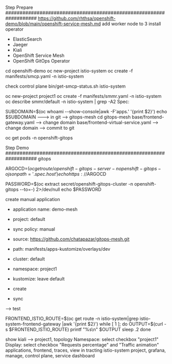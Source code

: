 Step Prepare
###################################################################
https://github.com/rhthsa/openshift-demo/blob/main/openshift-service-mesh.md
add worker node to 3
install operator 
- ElasticSearch
- Jaeger
- Kiali
- OpenShift Service Mesh
- OpenShift GitOps Operator

cd openshift-demo
oc new-project istio-system
oc create -f manifests/smcp.yaml -n istio-system

check control plane
bin/get-smcp-status.sh istio-system

oc new-project project1 
oc create -f manifests/smmr.yaml -n istio-system
oc describe smmr/default -n istio-system | grep -A2 Spec:

SUBDOMAIN=$(oc whoami --show-console|awk -F'apps.' '{print $2}')
echo $SUBDOMAIN
---> in git --> gitops-mesh
cd gitops-mesh
base/frontend-gateway.yaml  --> change domain
base/frontend-virtual-service.yaml --> change domain
--> commit to git


oc get pods -n openshift-gitops



Step Demo
###################################################################
gitops

ARGOCD=$(oc get route/openshift-gitops-server -n openshift-gitops -o jsonpath='{.spec.host}')
echo https://$ARGOCD


PASSWORD=$(oc extract secret/openshift-gitops-cluster -n openshift-gitops --to=-) 2>/dev/null
echo $PASSWORD

create manual application
- application name: demo-mesh
- project: default
- sync policy: manual
- source: https://github.com/chatapazar/gitops-mesh.git
- path: manifests/apps-kustomize/overlays/dev
- cluster: default
- namespace: project1
- kustomize: leave default
- create

- sync

--> test

FRONTEND_ISTIO_ROUTE=$(oc get route -n istio-system|grep istio-system-frontend-gateway |awk '{print $2}')
while [ 1 ];
do
        OUTPUT=$(curl -s $FRONTEND_ISTIO_ROUTE)
        printf "%s\n" $OUTPUT
        sleep .2
done

show kiali --> project1, topology
Namespace: select checkbox "project1"
Display: select checkbox "Requests percentage" and "Traffic animation"
applications, frontend, traces, view in tracting
istio-system project, grafana, manage, control plane, service dashboard